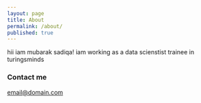 ```yaml
---
layout: page
title: About
permalink: /about/
published: true
---
```

 hii iam mubarak sadiqa!
 iam working as a data scienstist trainee in turingsminds



### Contact me

[email@domain.com](mailto:email@domain.com)
